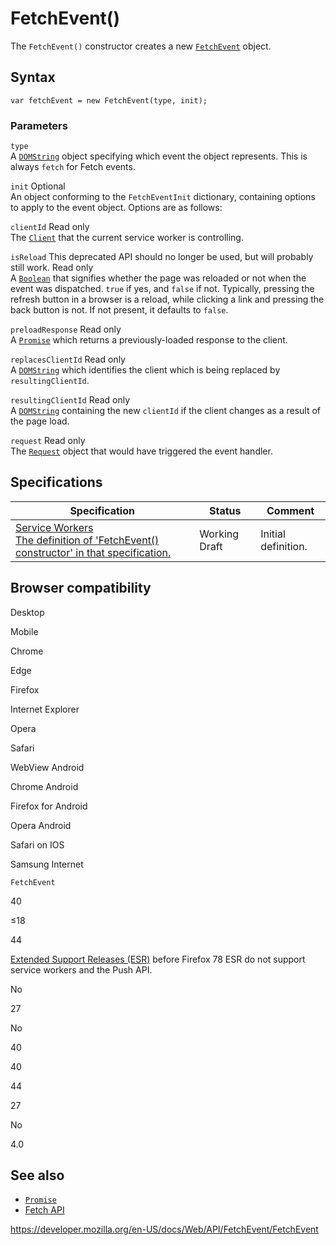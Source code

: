 FetchEvent()
============

The `FetchEvent()` constructor creates a new [`FetchEvent`](../fetchevent) object.

Syntax
------

    var fetchEvent = new FetchEvent(type, init);

### Parameters

`type`  
A [`DOMString`](../domstring) object specifying which event the object represents. This is always `fetch` for Fetch events.

 `init` <span class="badge inline optional">Optional</span>   
An object conforming to the <span class="page-not-created">`FetchEventInit`</span> dictionary, containing options to apply to the event object. Options are as follows:

 `clientId` <span class="badge inline readonly">Read only </span>   
The [`Client`](../client) that the current service worker is controlling.

 `isReload` <span class="icon deprecated" viewbox="0 0 100 100" xmlns="http://www.w3.org/2000/svg" role="img"> This deprecated API should no longer be used, but will probably still work. </span> <span class="badge inline readonly">Read only </span>   
A [`Boolean`](https://developer.mozilla.org/en-US/docs/Web/JavaScript/Reference/Global_Objects/Boolean) that signifies whether the page was reloaded or not when the event was dispatched. `true` if yes, and `false` if not. Typically, pressing the refresh button in a browser is a reload, while clicking a link and pressing the back button is not. If not present, it defaults to `false`.

 `preloadResponse` <span class="badge inline readonly">Read only </span>   
A [`Promise`](https://developer.mozilla.org/en-US/docs/Web/JavaScript/Reference/Global_Objects/Promise) which returns a previously-loaded response to the client.

 `replacesClientId` <span class="badge inline readonly">Read only </span>   
A [`DOMString`](../domstring) which identifies the client which is being replaced by `resultingClientId`.

 `resultingClientId` <span class="badge inline readonly">Read only </span>   
A [`DOMString`](../domstring) containing the new `clientId` if the client changes as a result of the page load.

 `request` <span class="badge inline readonly">Read only </span>   
The [`Request`](../request) object that would have triggered the event handler.

Specifications
--------------

<table><thead><tr class="header"><th>Specification</th><th>Status</th><th>Comment</th></tr></thead><tbody><tr class="odd"><td><a href="https://w3c.github.io/ServiceWorker/#dom-fetchevent-fetchevent">Service Workers<br />
<span class="small">The definition of 'FetchEvent() constructor' in that specification.</span></a></td><td><span class="spec-wd">Working Draft</span></td><td>Initial definition.</td></tr></tbody></table>

Browser compatibility
---------------------

Desktop

Mobile

Chrome

Edge

Firefox

Internet Explorer

Opera

Safari

WebView Android

Chrome Android

Firefox for Android

Opera Android

Safari on IOS

Samsung Internet

`FetchEvent`

40

≤18

44

[Extended Support Releases (ESR)](https://www.mozilla.org/en-US/firefox/organizations/) before Firefox 78 ESR do not support service workers and the Push API.

No

27

No

40

40

44

27

No

4.0

See also
--------

-   [`Promise`](https://developer.mozilla.org/en-US/docs/Web/JavaScript/Reference/Global_Objects/Promise)
-   [Fetch API](../fetch_api)

<a href="https://developer.mozilla.org/en-US/docs/Web/API/FetchEvent/FetchEvent" class="_attribution-link">https://developer.mozilla.org/en-US/docs/Web/API/FetchEvent/FetchEvent</a>
